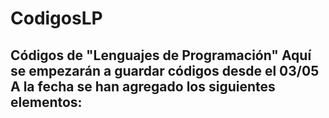 # CodigosLP
Códigos de "Lenguajes de Programación"
Aquí se empezarán a guardar códigos desde el 03/05
A la fecha se han agregado los siguientes elementos:
- 
<!--stackedit_data:
eyJoaXN0b3J5IjpbLTE5MTkxMjIzNzUsMTU0MTcyMTY2XX0=
-->